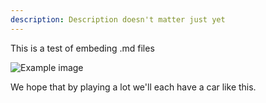 ```yaml
---
description: Description doesn't matter just yet
---
```

This is a test of embeding .md files

![Example image](/img/bmw.jpg "Car we don't have")

We hope that by playing a lot we'll each have a car like this.